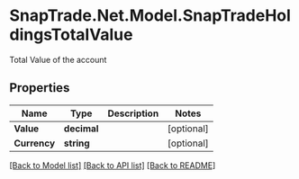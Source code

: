 # SnapTrade.Net.Model.SnapTradeHoldingsTotalValue
Total Value of the account

## Properties

Name | Type | Description | Notes
------------ | ------------- | ------------- | -------------
**Value** | **decimal** |  | [optional] 
**Currency** | **string** |  | [optional] 

[[Back to Model list]](../README.md#documentation-for-models) [[Back to API list]](../README.md#documentation-for-api-endpoints) [[Back to README]](../README.md)

